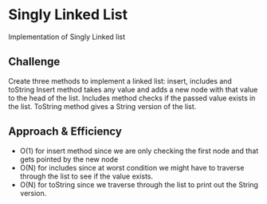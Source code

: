 # Singly Linked List
Implementation of Singly Linked list

## Challenge
Create three methods to implement a linked list: insert, includes and toString
Insert method takes any value and adds a new node with that value to the head of the list.
Includes method checks if the passed value exists in the list.
ToString method gives a String version of the list.

## Approach & Efficiency
<!-- What approach did you take? Why? What is the Big O space/time for this approach? -->
- O(1) for insert method since we are only checking the first node and that 
gets pointed by the new node
- O(N) for includes since at worst condition we might have to traverse through the
list to see if the value exists.
- O(N) for toString since we traverse through the list to print out the String version.
